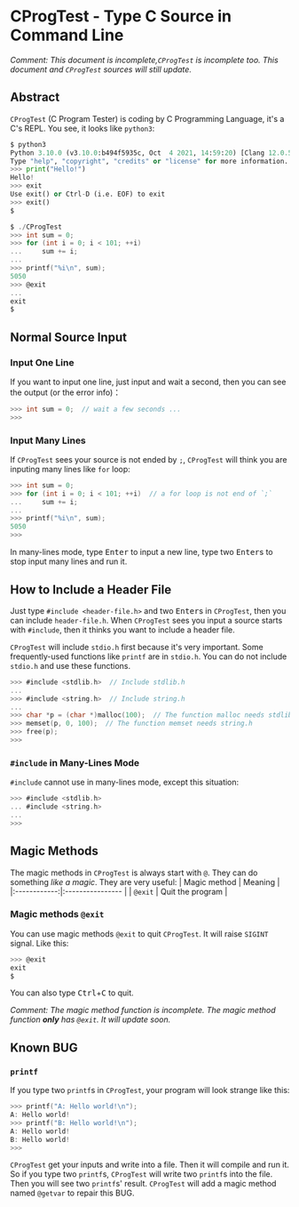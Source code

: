 # CProgTest - Type C Source in Command Line
*Comment: This document is incomplete,`CProgTest` is incomplete too. This document and `CProgTest` sources will still update.*
## Abstract
`CProgTest` (C Program Tester) is coding by C Programming Language, it's a C's REPL. You see, it looks like `python3`:
```python
$ python3
Python 3.10.0 (v3.10.0:b494f5935c, Oct  4 2021, 14:59:20) [Clang 12.0.5 (clang-1205.0.22.11)] on darwin
Type "help", "copyright", "credits" or "license" for more information.
>>> print("Hello!")
Hello!
>>> exit
Use exit() or Ctrl-D (i.e. EOF) to exit
>>> exit()
$
```
```C
$ ./CProgTest
>>> int sum = 0;
>>> for (int i = 0; i < 101; ++i)
...     sum += i;
...
>>> printf("%i\n", sum);
5050
>>> @exit
...
exit
$
```
## Normal Source Input
### Input One Line
If you want to input one line, just input and wait a second, then you can see the output (or the error info)：
```C
>>> int sum = 0;  // wait a few seconds ...
>>>
```
### Input Many Lines
If `CProgTest` sees your source is not ended by `;`, `CProgTest` will think you are inputing many lines like `for` loop:
```C
>>> int sum = 0;
>>> for (int i = 0; i < 101; ++i)  // a for loop is not end of `;`
...     sum += i;
...
>>> printf("%i\n", sum);
5050
>>>
```
In many-lines mode, type <kbd>Enter</kbd> to input a new line, type two <kbd>Enter</kbd>s to stop input many lines and run it.
## How to Include a Header File
Just type `#include <header-file.h>` and two <kbd>Enter</kbd>s in `CProgTest`, then you can include `header-file.h`. When `CProgTest` sees you input a source starts with `#include`, then it thinks you want to include a header file.

`CProgTest` will include `stdio.h` first because it's very important. Some frequently-used functions like `printf` are in `stdio.h`. You can do not include `stdio.h` and use these functions.
```C
>>> #include <stdlib.h>  // Include stdlib.h
...
>>> #include <string.h>  // Include string.h
...
>>> char *p = (char *)malloc(100);  // The function malloc needs stdlib.h
>>> memset(p, 0, 100);  // The function memset needs string.h
>>> free(p);
>>>
```
### `#include` in Many-Lines Mode
`#include` cannot use in many-lines mode, except this situation:
```C
>>> #include <stdlib.h>
... #include <string.h>
...
>>>
```
## Magic Methods
The magic methods in `CProgTest` is always start with `@`. They can do something *like a magic*. They are very useful:
| Magic method | Meaning          |
|:------------:|:---------------- |
| `@exit`      | Quit the program |
### Magic methods `@exit`
You can use magic methods `@exit` to quit `CProgTest`. It will raise `SIGINT` signal. Like this:
```C
>>> @exit
exit
$
```
You can also type <kbd>Ctrl</kbd>+<kbd>C</kbd> to quit.

*Comment: The magic method function is incomplete. The magic method function **only** has `@exit`. It will update soon.*
## Known BUG
### `printf`
If you type two `printf`s in `CProgTest`, your program will look strange like this:
```C
>>> printf("A: Hello world!\n");
A: Hello world!
>>> printf("B: Hello world!\n");
A: Hello world!
B: Hello world!
>>>
```
`CProgTest` get your inputs and write into a file. Then it will compile and run it. So if you type two `printf`s, `CProgTest` will write two `printf`s into the file. Then you will see two `printf`s' result. `CProgTest` will add a magic method named `@getvar` to repair this BUG.
